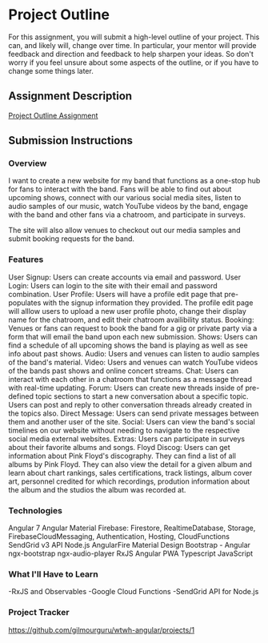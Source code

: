 # Project Outline
For this assignment, you will submit a high-level outline of your project. This can, and likely will, change over time. In particular, your mentor will provide feedback and direction and feedback to help sharpen your ideas. So don't worry if you feel unsure about some aspects of the outline, or if you have to change some things later.

## Assignment Description
[Project Outline Assignment](https://education.launchcode.org/liftoff/assignments/project-outline/)

## Submission Instructions

### Overview
I want to create a new website for my band that functions as a one-stop hub for fans to interact with the band. Fans will be able to find out about upcoming shows, connect with our various social media sites, listen to audio samples of our music, watch YouTube videos by the band, engage with the band and other fans via a chatroom, and participate in surveys.

The site will also allow venues to checkout out our media samples and  submit booking requests for the band.
### Features
User Signup: Users can create accounts via email and password.
User Login: Users can login to the site with their email and password combination.
User Profile: Users will have a profile edit page that pre-populates with the signup information they provided.  The profile edit page will alllow users to upload a new user profile photo, change their display name for the chatroom, and edit their chatroom availibility status.
Booking: Venues or fans can request to book the band for a gig or private party via a form that will email the band upon each new submission.
Shows: Users can find a schedule of all upcoming shows the band is playing as well as see info about past shows.
Audio: Users and venues can listen to audio samples of the band's material.
Video: Users and venues can watch YouTube videos of the bands past shows and online concert streams.
Chat: Users can interact with each other in a chatroom that functions as a message thread with real-time updating.
Forum: Users can create new threads inside of pre-defined topic sections to start a new conversation about a specific topic.  Users can post and reply to other conversation threads already created in the topics also.
Direct Message: Users can send private messages between them and another user of the site.
Social: Users can view the band's social timelines on our website without needing to navigate to the respective social media external websites.
Extras: Users can participate in surveys about their favorite albums and songs.
Floyd Discog: Users can get information about Pink Floyd's discography.  They can find a list of all albums by Pink Floyd.  They can also view the detail for a given album and learn about chart rankings, sales certifications, track listings, album cover art, personnel credited for which recordings, prodution information about the album and the studios the album was recorded at.
### Technologies
Angular 7
Angular Material
Firebase: Firestore, RealtimeDatabase, Storage, FirebaseCloudMessaging, Authentication, Hosting, CloudFunctions
SendGrid v3 API
Node.js
AngularFire
Material Design Bootstrap - Angular
ngx-bootstrap
ngx-audio-player
RxJS
Angular PWA
Typescript
JavaScript
### What I'll Have to Learn
-RxJS and Observables
-Google Cloud Functions
-SendGrid API for Node.js
### Project Tracker
https://github.com/gilmourguru/wtwh-angular/projects/1
